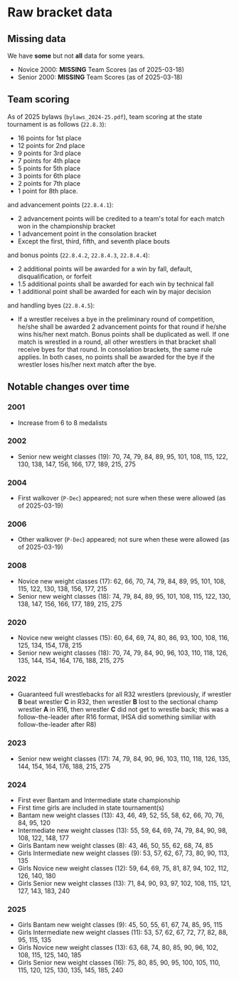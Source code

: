 # Raw bracket data

## Missing data

We have **some** but not **all** data for some years.

- Novice 2000: **MISSING** Team Scores (as of 2025-03-18)
- Senior 2000: **MISSING** Team Scores (as of 2025-03-18)

## Team scoring

As of 2025 bylaws (`bylaws_2024-25.pdf`), team scoring at the state tournament
is as follows (`22.8.3`):

- 16 points for 1st place
- 12 points for 2nd place
- 9 points for 3rd place
- 7 points for 4th place
- 5 points for 5th place
- 3 points for 6th place
- 2 points for 7th place
- 1 point for 8th place.

and advancement points (`22.8.4.1`):

- 2 advancement points will be credited to a team's total for
  each match won in the championship bracket
- 1 advancement point in the consolation bracket
- Except the first, third, fifth, and seventh place bouts

and bonus points (`22.8.4.2`, `22.8.4.3`, `22.8.4.4`):

- 2 additional points will be awarded for a win by fall, default,
  disqualification, or forfeit
- 1.5 additional points shall be awarded for each win by technical fall
- 1 additional point shall be awarded for each win by major decision

and handling byes (`22.8.4.5`):

- If a wrestler receives a bye in the preliminary round of competition, he/she
  shall be awarded 2 advancement points for that round if he/she wins his/her
  next match. Bonus points shall be duplicated as well. If one match is wrestled
  in a round, all other wrestlers in that bracket shall receive byes for that
  round. In consolation brackets, the same rule applies. In both cases, no
  points shall be awarded for the bye if the wrestler loses his/her next match
  after the bye.

## Notable changes over time

### 2001

- Increase from 6 to 8 medalists

### 2002

- Senior new weight classes (19): 70, 74, 79, 84, 89, 95, 101, 108, 115, 122, 130,
  138, 147, 156, 166, 177, 189, 215, 275

### 2004

- First walkover (`P-Dec`) appeared; not sure when these were allowed (as of
  2025-03-19)

### 2006

- Other walkover (`P-Dec`) appeared; not sure when these were allowed (as of
  2025-03-19)

### 2008

- Novice new weight classes (17): 62, 66, 70, 74, 79, 84, 89, 95, 101, 108, 115,
  122, 130, 138, 156, 177, 215
- Senior new weight classes (18): 74, 79, 84, 89, 95, 101, 108, 115, 122, 130,
  138, 147, 156, 166, 177, 189, 215, 275

### 2020

- Novice new weight classes (15): 60, 64, 69, 74, 80, 86, 93, 100, 108, 116,
  125, 134, 154, 178, 215
- Senior new weight classes (18): 70, 74, 79, 84, 90, 96, 103, 110, 118, 126,
  135, 144, 154, 164, 176, 188, 215, 275

### 2022

- Guaranteed full wrestlebacks for all R32 wrestlers (previously, if
  wrestler **B** beat wrestler **C** in R32, then wrestler **B** lost to the
  sectional champ wrestler **A** in R16, then wrestler **C** did not get to
  wrestle back; this was a follow-the-leader after R16 format, IHSA did
  something similiar with follow-the-leader after R8)

### 2023

- Senior new weight classes (17): 74, 79, 84, 90, 96, 103, 110, 118, 126, 135,
  144, 154, 164, 176, 188, 215, 275

### 2024

- First ever Bantam and Intermediate state championship
- First time girls are included in state tournament(s)
- Bantam new weight classes (13): 43, 46, 49, 52, 55, 58, 62, 66, 70, 76, 84,
  95, 120
- Intermediate new weight classes (13): 55, 59, 64, 69, 74, 79, 84, 90, 98, 108,
  122, 148, 177
- Girls Bantam new weight classes (8): 43, 46, 50, 55, 62, 68, 74, 85
- Girls Intermediate new weight classes (9): 53, 57, 62, 67, 73, 80, 90, 113,
  135
- Girls Novice new weight classes (12): 59, 64, 69, 75, 81, 87, 94, 102, 112,
  126, 140, 180
- Girls Senior new weight classes (13): 71, 84, 90, 93, 97, 102, 108, 115, 121,
  127, 143, 183, 240

### 2025

- Girls Bantam new weight classes (9): 45, 50, 55, 61, 67, 74, 85, 95, 115
- Girls Intermediate new weight classes (11): 53, 57, 62, 67, 72, 77, 82, 88,
  95, 115, 135
- Girls Novice new weight classes (13): 63, 68, 74, 80, 85, 90, 96, 102, 108,
  115, 125, 140, 185
- Girls Senior new weight classes (16): 75, 80, 85, 90, 95, 100, 105, 110, 115,
  120, 125, 130, 135, 145, 185, 240
